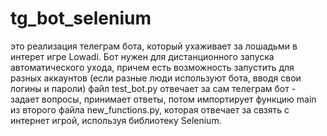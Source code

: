 # tg_bot_selenium
это реализация телеграм бота, который ухаживает  за лошадьми в интерет игре Lowadi. Бот нужен для дистанционного запуска автоматического ухода, причем есть возможность запустить для разных аккаунтов (если разные люди используют бота, вводя свои логины и пароли)
файл test_bot.py отвечает за сам телеграм бот - задает вопросы, принимает ответы, потом импортирует функцию main из второго файла new_functions.py, которая отвечает за свзять с интернет игрой, используя библиотеку Selenium.

